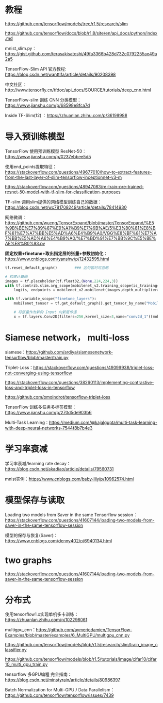 # 教程

https://github.com/tensorflow/models/tree/r1.5/research/slim

https://github.com/tensorflow/docs/blob/r1.8/site/en/api_docs/python/index.md

mnist_slim.py：https://gist.github.com/terasakisatoshi/49fa3366b428d732c0792255ae49a2a5

TensorFlow-Slim API 官方教程: https://blog.csdn.net/wanttifa/article/details/90208398

中文社区：http://www.tensorfly.cn/tfdoc/api_docs/SOURCE/tutorials/deep_cnn.html

TensorFlow-slim 训练 CNN 分类模型：https://www.jianshu.com/p/68598e8fca7d

Inside TF-Slim(12) ：https://zhuanlan.zhihu.com/p/36198988

# 导入预训练模型

TensorFlow 使用预训练模型 ResNet-50：https://www.jianshu.com/p/0237ebbee5d5

使用end_points提取特征：https://stackoverflow.com/questions/49677010/how-to-extract-features-from-the-last-layer-of-slim-tensorflow-inceptionnet-v3-m

https://stackoverflow.com/questions/48947083/re-train-pre-trained-resnet-50-model-with-tf-slim-for-classification-purposes

TF-slim 调用slim提供的网络模型训练自己的数据：https://blog.csdn.net/wc781708249/article/details/78414930

网络微调：
https://github.com/wucng/TensorExpand/blob/master/TensorExpand/%E5%9B%BE%E7%89%87%E9%A1%B9%E7%9B%AE/5%E3%80%81%E8%BF%81%E7%A7%BB%E5%AD%A6%E4%B9%A0/VGG%E8%BF%81%E7%A7%BB%E5%AD%A6%E4%B9%A0/%E7%BD%91%E7%BB%9C%E5%BE%AE%E8%B0%83.py

**固定权重+finetune+取出指定层的张量+参数初始化**：https://www.cnblogs.com/yanshw/p/12432595.html
```python
tf.reset_default_graph()        ### 这句暂时可忽略

# 构建计算图
images = tf.placeholder(tf.float32,(None,224,224,3))
with tf.contrib.slim.arg_scope(mobilenet_v2.training_scope(is_training=False)):
    logits, endpoints = mobilenet_v2.mobilenet(images,depth_multiplier=1.4)

with tf.variable_scope("finetune_layers"):
    mobilenet_tensor = tf.get_default_graph().get_tensor_by_name("MobilenetV2/expanded_conv_14/output:0")       # 获取目标张量，取出mobilenet中指定层的张量

    # 将张量作为新的 Input 向新层传递
    x = tf.layers.Conv2D(filters=256,kernel_size=3,name="conv2d_1")(mobilenet_tensor)
```

# Siamese network， multi-loss

siamese：https://github.com/ardiya/siamesenetwork-tensorflow/blob/master/train.py

Triplet-Loss：https://stackoverflow.com/questions/49099938/triplet-loss-not-converging-using-tensorflow

https://stackoverflow.com/questions/38260113/implementing-contrastive-loss-and-triplet-loss-in-tensorflow

https://github.com/omoindrot/tensorflow-triplet-loss

TensorFlow 训练多任务多标签模型：https://www.jianshu.com/p/270d5de903b6

Multi-Task Learning：https://medium.com/@kajalgupta/multi-task-learning-with-deep-neural-networks-7544f8b7b4e3


# 学习率衰减

学习率衰减/learning rate decay：https://blog.csdn.net/akadiao/article/details/79560731

mnist实例：https://www.cnblogs.com/baby-lily/p/10962574.html

# 模型保存与读取

Loading two models from Saver in the same Tensorflow session：https://stackoverflow.com/questions/41607144/loading-two-models-from-saver-in-the-same-tensorflow-session

模型的保存与恢复(Saver)：https://www.cnblogs.com/denny402/p/6940134.html

# two graphs

https://stackoverflow.com/questions/41607144/loading-two-models-from-saver-in-the-same-tensorflow-session

# 分布式

使用tensorflow1.x实现单机多卡训练：https://zhuanlan.zhihu.com/p/102298061

multigpu_cnn：https://github.com/aymericdamien/TensorFlow-Examples/blob/master/examples/6_MultiGPU/multigpu_cnn.py

https://github.com/tensorflow/models/blob/r1.5/research/slim/train_image_classifier.py

https://github.com/tensorflow/models/blob/r1.5/tutorials/image/cifar10/cifar10_multi_gpu_train.py

tensorflow 多GPU编程 完全指南：https://blog.csdn.net/minstyrain/article/details/80986397

Batch Normalization for Multi-GPU / Data Parallelism：https://github.com/tensorflow/tensorflow/issues/7439
